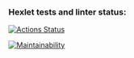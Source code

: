 ### Hexlet tests and linter status:
[![Actions Status](https://github.com/Mak3580/frontend-project-44/actions/workflows/hexlet-check.yml/badge.svg)](https://github.com/Mak3580/frontend-project-44/actions)

[![Maintainability](https://api.codeclimate.com/v1/badges/5f35ebfa10ec12b09e70/maintainability)](https://codeclimate.com/github/Mak3580/frontend-project-44/maintainability)

